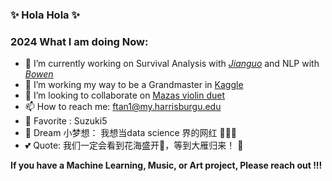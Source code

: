 ### ✨ Hola Hola ✨


### 2024 What I am doing Now:

- 🔆 I’m currently working on Survival Analysis with [*Jianguo*](https://www.researchgate.net/profile/Jian-Guo-Zhou) and NLP with [*Bowen*](https://www.linkedin.com/in/bowen-long/) 
- 🌱 I’m working my way to be a Grandmaster in [Kaggle](https://www.kaggle.com/fangya) 
- 🎻 I’m looking to collaborate on [Mazas violin duet](https://space.bilibili.com/394390651?spm_id_from=333.788.b_765f7570696e666f.2)
- 📫 How to reach me: ftan1@my.harrisburgu.edu 
- 🎨 Favorite : Suzuki5
- 💎 Dream 小梦想： 我想当data science 界的网红 🙈🙈🙈
- 💕 Quote: 我们一定会看到花海盛开🌸，等到大雁归来！
                                            🔆

**If you have a Machine Learning, Music, or Art project, Please reach out !!!**
